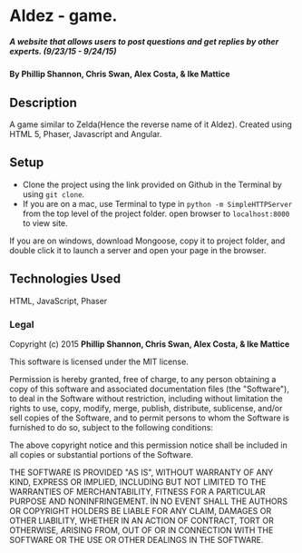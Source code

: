# Aldez - game.

##### A website that allows users to post questions and get replies by other experts. (9/23/15 - 9/24/15)

#### By Phillip Shannon, Chris Swan, Alex Costa, & Ike Mattice

## Description
A game similar to Zelda(Hence the reverse name of it Aldez). Created using HTML 5, Phaser, Javascript and Angular.

## Setup

* Clone the project using the link provided on Github in the Terminal by using ```git clone```.
* If you are on a mac, use Terminal to type in ```python -m SimpleHTTPServer``` from the top level of the project folder.
open browser to ```localhost:8000``` to view site.

If you are on windows, download Mongoose, copy it to project folder, and double click it to launch a server and open your page in the browser.

## Technologies Used

HTML, JavaScript, Phaser

### Legal

Copyright (c) 2015 **Phillip Shannon, Chris Swan, Alex Costa, & Ike Mattice**

This software is licensed under the MIT license.

Permission is hereby granted, free of charge, to any person obtaining a copy
of this software and associated documentation files (the "Software"), to deal
in the Software without restriction, including without limitation the rights
to use, copy, modify, merge, publish, distribute, sublicense, and/or sell
copies of the Software, and to permit persons to whom the Software is
furnished to do so, subject to the following conditions:

The above copyright notice and this permission notice shall be included in
all copies or substantial portions of the Software.

THE SOFTWARE IS PROVIDED "AS IS", WITHOUT WARRANTY OF ANY KIND, EXPRESS OR
IMPLIED, INCLUDING BUT NOT LIMITED TO THE WARRANTIES OF MERCHANTABILITY,
FITNESS FOR A PARTICULAR PURPOSE AND NONINFRINGEMENT. IN NO EVENT SHALL THE
AUTHORS OR COPYRIGHT HOLDERS BE LIABLE FOR ANY CLAIM, DAMAGES OR OTHER
LIABILITY, WHETHER IN AN ACTION OF CONTRACT, TORT OR OTHERWISE, ARISING FROM,
OUT OF OR IN CONNECTION WITH THE SOFTWARE OR THE USE OR OTHER DEALINGS IN
THE SOFTWARE.